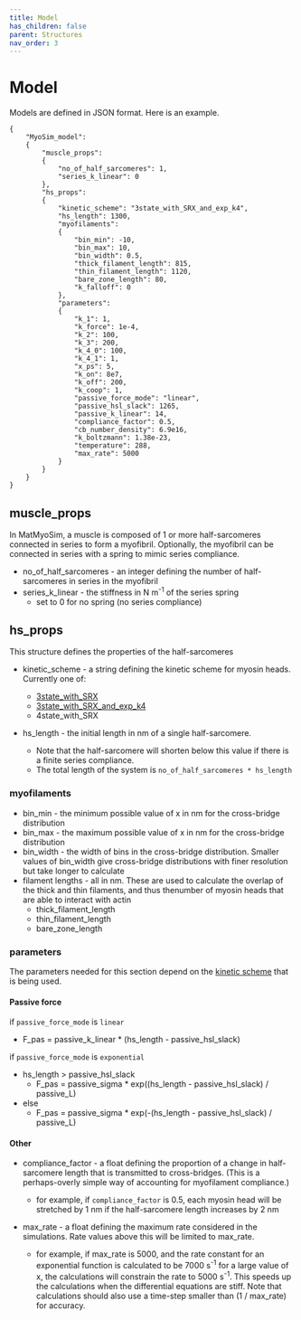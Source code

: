 ```yaml
---
title: Model
has_children: false
parent: Structures
nav_order: 3
---
```


# Model

Models are defined in JSON format. Here is an example.

````
{
    "MyoSim_model":
    {
        "muscle_props":
        {
            "no_of_half_sarcomeres": 1,
            "series_k_linear": 0
        },
        "hs_props":
        {
            "kinetic_scheme": "3state_with_SRX_and_exp_k4",
            "hs_length": 1300,
            "myofilaments":
            {
                "bin_min": -10,
                "bin_max": 10,
                "bin_width": 0.5,
                "thick_filament_length": 815,
                "thin_filament_length": 1120,
                "bare_zone_length": 80,
                "k_falloff": 0
            },
            "parameters":
            {
                "k_1": 1,
                "k_force": 1e-4,
                "k_2": 100,
                "k_3": 200,
                "k_4_0": 100,
                "k_4_1": 1,
                "x_ps": 5,
                "k_on": 8e7,
                "k_off": 200,
                "k_coop": 1,
                "passive_force_mode": "linear",
                "passive_hsl_slack": 1265,
                "passive_k_linear": 14,
                "compliance_factor": 0.5,
                "cb_number_density": 6.9e16,
                "k_boltzmann": 1.38e-23,
                "temperature": 288,
                "max_rate": 5000
            }
        }
    }
}
````

## muscle_props

In MatMyoSim, a muscle is composed of 1 or more half-sarcomeres connected in series to form a myofibril. Optionally, the myofibril can be connected in series with a spring to mimic series compliance.

+ no_of_half_sarcomeres - an integer defining the number of half-sarcomeres in series in the myofibril
+ series_k_linear - the stiffness in N m<sup>-1</sup> of the series spring
  + set to 0 for no spring (no series compliance)

## hs_props

This structure defines the properties of the half-sarcomeres

+ kinetic_scheme - a string defining the kinetic scheme for myosin heads. Currently one of:
  + [3state_with_SRX](../../kinetics_schemes/3state_with_SRX/3state_with_SRX.html)
  + [3state_with_SRX_and_exp_k4](../../kinetic_schemes/3state_with_SRX_and_exp_k4/3state_with_SRX_and_exp_k4.html)
  + 4state_with_SRX

+ hs_length - the initial length in nm of a single half-sarcomere.
  + Note that the half-sarcomere will shorten below this value if there is a finite series compliance.
  + The total length of the system is `no_of_half_sarcomeres * hs_length`

### myofilaments

+ bin_min - the minimum possible value of x in nm for the cross-bridge distribution
+ bin_max - the maximum possible value of x in nm for the cross-bridge distribution
+ bin_width - the width of bins in the cross-bridge distribution. Smaller values of bin_width give cross-bridge distributions with finer resolution but take longer to calculate
+ filament lengths - all in nm. These are used to calculate the overlap of the thick and thin filaments, and thus thenumber of myosin heads that are able to interact with actin
  + thick_filament_length
  + thin_filament_length
  + bare_zone_length

### parameters

The parameters needed for this section depend on the [kinetic scheme](../../kinetic_schemes/kinetics_schemes.html) that is being used.

#### Passive force

if `passive_force_mode` is `linear`
+ F_pas = passive_k_linear * (hs_length - passive_hsl_slack)

if `passive_force_mode` is `exponential`
+ hs_length > passive_hsl_slack
  + F_pas = passive_sigma * exp((hs_length - passive_hsl_slack) / passive_L)
+ else
  + F_pas = passive_sigma * exp(-(hs_length - passive_hsl_slack) / passive_L)

#### Other

+ compliance_factor - a float defining the proportion of a change in half-sarcomere length that is transmitted to cross-bridges. (This is a perhaps-overly simple way of accounting for myofilament compliance.)
  + for example, if `compliance_factor` is 0.5, each myosin head will be stretched by 1 nm if the half-sarcomere length increases by 2 nm

+ max_rate - a float defining the maximum rate considered in the simulations. Rate values above this will be limited to max_rate.
  + for example, if max_rate is 5000, and the rate constant for an exponential function is calculated to be 7000 s<sup>-1</sup> for a large value of x, the calculations will constrain the rate to 5000 s<sup>-1</sup>. This speeds up the calculations when the differential equations are stiff. Note that calculations should also use a time-step smaller than (1 / max_rate) for accuracy.

